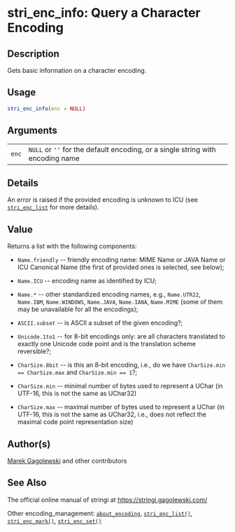 # stri\_enc\_info: Query a Character Encoding

## Description

Gets basic information on a character encoding.

## Usage

```r
stri_enc_info(enc = NULL)
```

## Arguments

|       |                                                                                |
|-------|--------------------------------------------------------------------------------|
| `enc` | `NULL` or `''` for the default encoding, or a single string with encoding name |

## Details

An error is raised if the provided encoding is unknown to <span class="pkg">ICU</span> (see [`stri_enc_list`](stri_enc_list.md) for more details).

## Value

Returns a list with the following components:

-   `Name.friendly` -- friendly encoding name: MIME Name or JAVA Name or <span class="pkg">ICU</span> Canonical Name (the first of provided ones is selected, see below);

-   `Name.ICU` -- encoding name as identified by <span class="pkg">ICU</span>;

-   `Name.*` -- other standardized encoding names, e.g., `Name.UTR22`, `Name.IBM`, `Name.WINDOWS`, `Name.JAVA`, `Name.IANA`, `Name.MIME` (some of them may be unavailable for all the encodings);

-   `ASCII.subset` -- is ASCII a subset of the given encoding?;

-   `Unicode.1to1` -- for 8-bit encodings only: are all characters translated to exactly one Unicode code point and is the translation scheme reversible?;

-   `CharSize.8bit` -- is this an 8-bit encoding, i.e., do we have `CharSize.min == CharSize.max` and `CharSize.min == 1`?;

-   `CharSize.min` -- minimal number of bytes used to represent a UChar (in UTF-16, this is not the same as UChar32)

-   `CharSize.max` -- maximal number of bytes used to represent a UChar (in UTF-16, this is not the same as UChar32, i.e., does not reflect the maximal code point representation size)

## Author(s)

[Marek Gagolewski](https://www.gagolewski.com/) and other contributors

## See Also

The official online manual of <span class="pkg">stringi</span> at <https://stringi.gagolewski.com/>

Other encoding\_management: [`about_encoding`](about_encoding.md), [`stri_enc_list()`](stri_enc_list.md), [`stri_enc_mark()`](stri_enc_mark.md), [`stri_enc_set()`](stri_enc_set.md)
